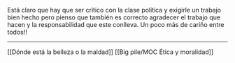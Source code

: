 Está claro que hay que ser crítico con la clase política y exigirle un trabajo bien hecho pero pienso que también es correcto agradecer el trabajo que hacen y la responsabilidad que este conlleva.
Un poco más de cariño entre todos!!

---
[[Dónde está la belleza o la maldad]] [[Big pile/MOC Ética y moralidad]]
